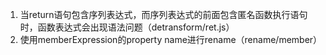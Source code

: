 
1. 当return语句包含序列表达式，而序列表达式的前面包含匿名函数执行语句时，函数表达式会出现语法问题（detransform/ret.js）
2. 使用memberExpression的property name进行rename（rename/member）
